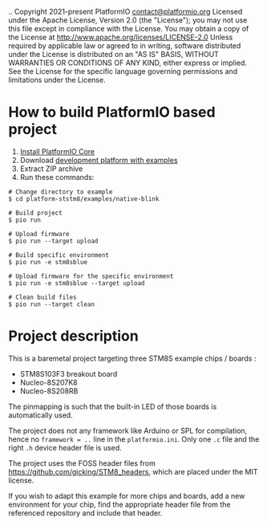 ..  Copyright 2021-present PlatformIO <contact@platformio.org>
    Licensed under the Apache License, Version 2.0 (the "License");
    you may not use this file except in compliance with the License.
    You may obtain a copy of the License at
       http://www.apache.org/licenses/LICENSE-2.0
    Unless required by applicable law or agreed to in writing, software
    distributed under the License is distributed on an "AS IS" BASIS,
    WITHOUT WARRANTIES OR CONDITIONS OF ANY KIND, either express or implied.
    See the License for the specific language governing permissions and
    limitations under the License.

How to build PlatformIO based project
=====================================

1. [Install PlatformIO Core](http://docs.platformio.org/page/core.html)
2. Download [development platform with examples](https://github.com/platformio/platform-ststm8/archive/develop.zip)
3. Extract ZIP archive
4. Run these commands:

```shell
# Change directory to example
$ cd platform-ststm8/examples/native-blink

# Build project
$ pio run

# Upload firmware
$ pio run --target upload

# Build specific environment
$ pio run -e stm8sblue

# Upload firmware for the specific environment
$ pio run -e stm8sblue --target upload

# Clean build files
$ pio run --target clean
```

Project description
===================

This is a baremetal project targeting three STM8S example chips / boards :
* STM8S103F3 breakout board
* Nucleo-8S207K8
* Nucleo-8S208RB

The pinmapping is such that the built-in LED of those boards is automatically used.

The project does not any framework like Arduino or SPL for compilation, hence no `framework = ..` line in the `platformio.ini`. Only one `.c` file and the right `.h` device header file is used.

The project uses the FOSS header files from https://github.com/gicking/STM8_headers, which are placed under the MIT license.

If you wish to adapt this example for more chips and boards, add a new environment for your chip, find the appropriate header file from the referenced repository and include that header.
